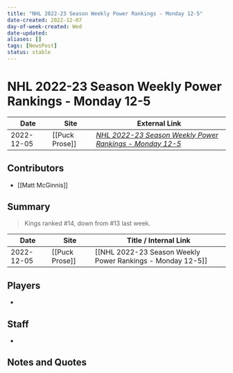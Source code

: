 ```yaml
---
title: "NHL 2022-23 Season Weekly Power Rankings - Monday 12-5"
date-created: 2022-12-07
day-of-week-created: Wed
date-updated: 
aliases: []
tags: [NewsPost]
status: stable
---
```


# NHL 2022-23 Season Weekly Power Rankings - Monday 12-5

| Date       | Site           | External Link                                                                                                                          |
| ---------- | -------------- | -------------------------------------------------------------------------------------------------------------------------------------- |
| 2022-12-05 | [[Puck Prose]] | [*NHL 2022-23 Season Weekly Power Rankings - Monday 12-5*](https://puckprose.com/2022/12/05/nhl-2022-23-power-rankings-monday-12-5/5/) |

## Contributors
- [[Matt McGinnis]]

## Summary
> Kings ranked #14, down from #13 last week.

| Date       | Site           | Title / Internal Link                                      |
| ---------- | -------------- | ---------------------------------------------------------- |
| 2022-12-05 | [[Puck Prose]] | [[NHL 2022-23 Season Weekly Power Rankings - Monday 12-5]] |

## Players
- 

## Staff
- 

## Notes and Quotes
> 


